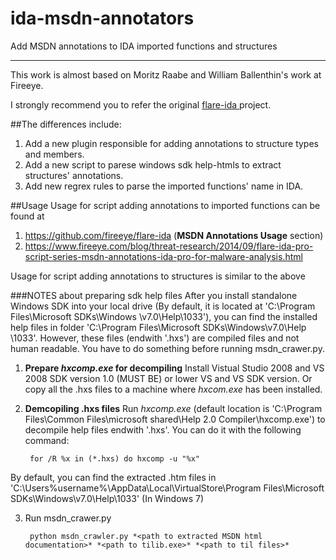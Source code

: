 # ida-msdn-annotators
Add MSDN annotations to IDA imported functions and structures

---------------------------------------------------------------------------------------------------------------------

This work is almost based on Moritz Raabe and William Ballenthin's work at Fireeye.

I strongly recommend you to refer the original <a href="https://github.com/fireeye/flare-ida"> flare-ida </a> project.

##The differences include:
1. Add a new plugin responsible for adding annotations to structure types and members.
2. Add a new script to parese windows sdk help-htmls to extract structures' annotations.
3. Add new regrex rules to parse the imported functions' name in IDA.

##Usage
Usage for script adding annotations to imported functions can be found at

1. https://github.com/fireeye/flare-ida (<b>MSDN Annotations Usage</b> section)
2. https://www.fireeye.com/blog/threat-research/2014/09/flare-ida-pro-script-series-msdn-annotations-ida-pro-for-malware-analysis.html

Usage for script adding annotations to structures is similar to the above

###NOTES about preparing sdk help files
After you install standalone Windows SDK into your local drive (By default, it is located at 'C:\Program Files\Microsoft SDKs\Windows \v7.0\Help\1033'), you can find the installed help files in folder 'C:\Program Files\Microsoft SDKs\Windows\v7.0\Help \1033'. However, these files (endwith '.hxs') are compiled files and not human readable. You have to do something before running msdn_crawer.py.

1. <b>Prepare *hxcomp.exe* for decompiling</b> Install Vistual Studio 2008 and VS 2008 SDK version 1.0 (MUST BE) or lower VS and VS SDK version. Or copy all the .hxs files to a machine where *hxcom.exe* has been installed.
2. <b>Demcopiling .hxs files</b> Run *hxcomp.exe* (default location is 'C:\Program Files\Common Files\microsoft shared\Help 2.0 Compiler\hxcomp.exe') to decompile help files endwith '.hxs'. You can do it with the following command:

        for /R %x in (*.hxs) do hxcomp -u "%x"

  By default, you can find the extracted .htm files in 'C:\Users\%username%\AppData\Local\VirtualStore\Program Files\Microsoft SDKs\Windows\v7.0\Help\1033' (In Windows 7)

3. Run msdn_crawer.py

        python msdn_crawler.py *<path to extracted MSDN html documentation>* *<path to tilib.exe>* *<path to til files>*
        

